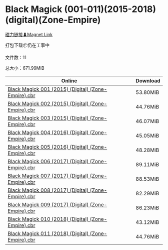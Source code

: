 # Black Magick (001-011)(2015-2018)(digital)(Zone-Empire)

[磁力链接⬇Magnet Link](magnet:?xt=urn:btih:322db4c38fb8632eaab1cc55d0a6e17fb9cf6adc&dn=Black%20Magick%20%28001-011%29%282015-2018%29%28digital%29%28Zone-Empire%29)

打包下载📦仍在工事中

文件数：11

总大小：671.99MiB

Online | Download
--- | ---
[Black Magick 001 (2015) (Digital) (Zone-Empire).cbr](https://github.com/alicewish/markdown/blob/master/comic/Black-Magick-001-2015-Digital-Zone-Empire-cbr.md) | 53.80MiB
[Black Magick 002 (2015) (Digital) (Zone-Empire).cbr](https://github.com/alicewish/markdown/blob/master/comic/Black-Magick-002-2015-Digital-Zone-Empire-cbr.md) | 44.76MiB
[Black Magick 003 (2015) (Digital) (Zone-Empire).cbr](https://github.com/alicewish/markdown/blob/master/comic/Black-Magick-003-2015-Digital-Zone-Empire-cbr.md) | 46.07MiB
[Black Magick 004 (2016) (Digital) (Zone-Empire).cbr](https://github.com/alicewish/markdown/blob/master/comic/Black-Magick-004-2016-Digital-Zone-Empire-cbr.md) | 45.05MiB
[Black Magick 005 (2016) (Digital) (Zone-Empire).cbr](https://github.com/alicewish/markdown/blob/master/comic/Black-Magick-005-2016-Digital-Zone-Empire-cbr.md) | 48.28MiB
[Black Magick 006 (2017) (Digital) (Zone-Empire).cbr](https://github.com/alicewish/markdown/blob/master/comic/Black-Magick-006-2017-Digital-Zone-Empire-cbr.md) | 89.11MiB
[Black Magick 007 (2017) (Digital) (Zone-Empire).cbr](https://github.com/alicewish/markdown/blob/master/comic/Black-Magick-007-2017-Digital-Zone-Empire-cbr.md) | 88.53MiB
[Black Magick 008 (2017) (Digital) (Zone-Empire).cbr](https://github.com/alicewish/markdown/blob/master/comic/Black-Magick-008-2017-Digital-Zone-Empire-cbr.md) | 82.29MiB
[Black Magick 009 (2017) (Digital) (Zone-Empire).cbr](https://github.com/alicewish/markdown/blob/master/comic/Black-Magick-009-2017-Digital-Zone-Empire-cbr.md) | 86.23MiB
[Black Magick 010 (2018) (Digital) (Zone-Empire).cbr](https://github.com/alicewish/markdown/blob/master/comic/Black-Magick-010-2018-Digital-Zone-Empire-cbr.md) | 43.12MiB
[Black Magick 011 (2018) (Digital) (Zone-Empire).cbr](https://github.com/alicewish/markdown/blob/master/comic/Black-Magick-011-2018-Digital-Zone-Empire-cbr.md) | 44.76MiB